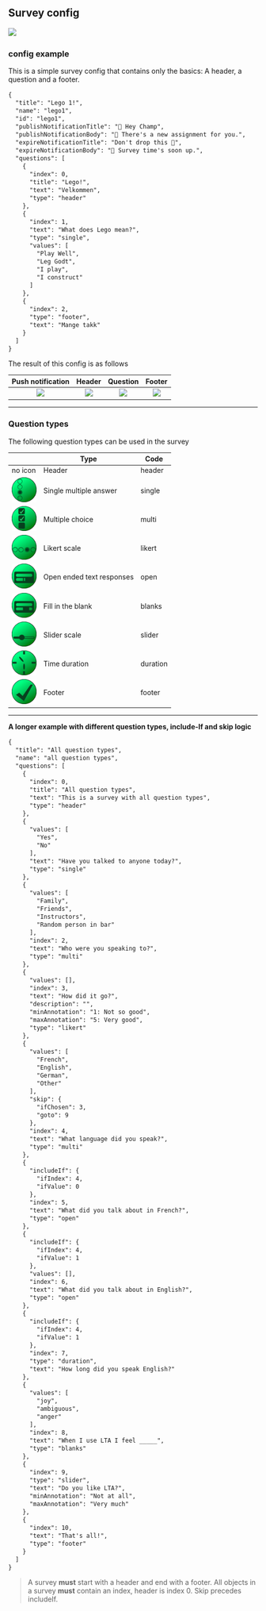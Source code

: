 ﻿
## Survey config 
<img src="https://img.shields.io/badge/json-5E5C5C?style=for-the-badge&logo=json&logoColor=white" />

### config example
This is a simple survey config that contains only the basics: 
A header, a question and a footer.

    {
      "title": "Lego 1!",
      "name": "lego1",
      "id": "lego1",
      "publishNotificationTitle": "👑 Hey Champ",
      "publishNotificationBody": "🍃 There's a new assignment for you.",
      "expireNotificationTitle": "Don't drop this 👑",
      "expireNotificationBody": "🧱 Survey time's soon up.",
      "questions": [
        {
          "index": 0,
          "title": "Lego!",
          "text": "Velkommen",
          "type": "header"
        },
        {
          "index": 1,
          "text": "What does Lego mean?",
          "type": "single",
          "values": [
            "Play Well",
            "Leg Godt",
            "I play",
            "I construct"
          ]
        },
        {
          "index": 2,
          "type": "footer",
          "text": "Mange takk"
        }
      ]
    }

The result of this config is as follows

Push notification     |  Header	|  Question	|  Footer
:------------------------:|:-------------------------:|:-------------------------:|:-------------------------:
![](https://i.ibb.co/9rz1BFL/IMG-0518.jpg)  |  ![](https://i.ibb.co/10zJnV0/IMG-0515.jpg) |  ![](https://i.ibb.co/Fmf7c8c/IMG-0516.jpg) |  ![](https://i.ibb.co/3fX9x0G/IMG-0517.jpg)

---

### Question types
The following question types can be used in the survey


 | | Type      | Code |
| ----------- | ----------- | ----------- |
 | no icon| Header      | header |
| <img src="/icons/lta_single.png" width="50" height="50"> | Single multiple answer      | single |
| <img src="/icons/lta_multi.png" width="50" height="50">| Multiple choice   | multi  |
| <img src="/icons/lta_likert.png" width="50" height="50">| Likert scale   | likert  |
| <img src="/icons/lta_open.png" width="50" height="50">| Open ended text responses   | open  |
| <img src="/icons/lta_blanks.png" width="50" height="50">| Fill in the blank   | blanks  |
| <img src="/icons/lta_slider.png" width="50" height="50">| Slider scale   | slider  |
| <img src="/icons/lta_duration.png" width="50" height="50">| Time duration   | duration  |
| <img src="/icons/lta_footer.png" width="50" height="50">| Footer      | footer  |


---

**A longer example with different question types, include-If and skip logic**

    {
      "title": "All question types",
      "name": "all question types",
      "questions": [
        {
          "index": 0,
          "title": "All question types",
          "text": "This is a survey with all question types",
          "type": "header"
        },
        {
          "values": [
            "Yes",
            "No"
          ],
          "text": "Have you talked to anyone today?",
          "type": "single"
        },
        {
          "values": [
            "Family",
            "Friends",
            "Instructors",
            "Random person in bar"
          ],
          "index": 2,
          "text": "Who were you speaking to?",
          "type": "multi"
        },
        {
          "values": [],
          "index": 3,
          "text": "How did it go?",
          "description": "",
          "minAnnotation": "1: Not so good",
          "maxAnnotation": "5: Very good",
          "type": "likert"
        },
        {
          "values": [
            "French",
            "English",
            "German",
            "Other"
          ],
          "skip": {
	        "ifChosen": 3,
	        "goto": 9
	      },
          "index": 4,
          "text": "What language did you speak?",
          "type": "multi"
        },
        {
          "includeIf": {
            "ifIndex": 4,
            "ifValue": 0
          },
          "index": 5,
          "text": "What did you talk about in French?",
          "type": "open"
        },
        {
          "includeIf": {
            "ifIndex": 4,
            "ifValue": 1
          },
          "values": [],
          "index": 6,
          "text": "What did you talk about in English?",
          "type": "open"
        },
	    {
          "includeIf": {
            "ifIndex": 4,
            "ifValue": 1
          },
	      "index": 7,
	      "type": "duration",
	      "text": "How long did you speak English?"
	    },
        {
          "values": [
            "joy",
            "ambiguous",
            "anger"
          ],
          "index": 8,
          "text": "When I use LTA I feel _____",
          "type": "blanks"
        },
        {
          "index": 9,
          "type": "slider",
          "text": "Do you like LTA?",
          "minAnnotation": "Not at all",
          "maxAnnotation": "Very much"
        },
        {
          "index": 10,
          "text": "That's all!",
          "type": "footer"
        }
      ]
    }

> A survey **must** start with a header and end with a footer.
All objects in a survey **must** contain an index, header is index 0.
Skip precedes includeIf.
